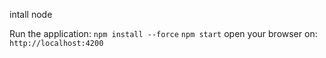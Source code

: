 intall node 

Run the application:
`npm install --force`
`npm start`
open your browser on: `http://localhost:4200`